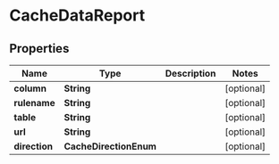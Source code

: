 

# CacheDataReport


## Properties

| Name | Type | Description | Notes |
|------------ | ------------- | ------------- | -------------|
|**column** | **String** |  |  [optional] |
|**rulename** | **String** |  |  [optional] |
|**table** | **String** |  |  [optional] |
|**url** | **String** |  |  [optional] |
|**direction** | **CacheDirectionEnum** |  |  [optional] |



